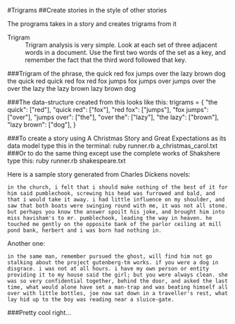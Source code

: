 #Trigrams
##Create stories in the style of other stories

The programs takes in a story and creates trigrams from it

<dl>
  <dt>Trigram</dt>
  <dd>Trigram analysis is very simple. Look at each set of three adjacent words in a document. Use the first two words of the set as a key, and remember the fact that the third word followed that key.</dd>
</dl>
###Trigram of the phrase, the quick red fox jumps over the lazy brown dog
    the quick red
    quick red fox
    red fox jumps
    fox jumps over
    jumps over the
    over the lazy
    the lazy brown
    lazy brown dog

###The data-structure created from this looks like this:
    trigrams = {
        "the quick": ["red"],
        "quick red": ["fox"],
        "red fox": ["jumps"],
        "fox jumps": ["over"],
        "jumps over": ["the"],
        "over the": ["lazy"],
        "the lazy": ["brown"],
        "lazy brown": ["dog"],
    }
    
###To create a story using A Christmas Story and Great Expectations as its data model type this in the terminal: 
    ruby runner.rb a_christmas_carol.txt 
###Or to do the same thing except use the complete works of Shakshere type this:
    ruby runner.rb shakespeare.txt 

Here is a sample story generated from Charles Dickens novels:

    in the church, i felt that i should make nothing of the best of it for him said pumblechook, screwing his head was furrowed and bald, and that i would take it away. i had little influence on my shoulder, and saw that both boats were swinging round with me, it was not all stone. but perhaps you know the answer spoilt his joke, and brought him into miss havisham's to mr. pumblechook, leading the way in heaven. he touched me gently on the opposite bank of the parlor ceiling at mill pond bank, herbert and i was born had nothing in.

Another one:

    in the same man, remember pursued the ghost, will find him not go stalking about the project gutenberg-tm works. if you were a dog in disgrace. i was not at all hours. i have my own person or entity providing it to my house said the girl; but you were always clean. she was so very confidential together, behind the door, and asked the last time, what would alone have set a man-trap and was beating himself all over with little bottles, joe now sat down in a traveller's rest, what lay hid up to the boy was reading near a sluice-gate.

###Pretty cool right...

